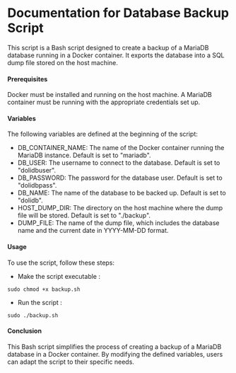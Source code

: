 # Documentation for Database Backup Script
This script is a Bash script designed to create a backup of a MariaDB database running in a Docker container. It exports the database into a SQL dump file stored on the host machine.

#### Prerequisites
Docker must be installed and running on the host machine.
A MariaDB container must be running with the appropriate credentials set up.

#### Variables
The following variables are defined at the beginning of the script:

- DB_CONTAINER_NAME: The name of the Docker container running the MariaDB instance. Default is set to "mariadb".
- DB_USER: The username to connect to the database. Default is set to "dolidbuser".
- DB_PASSWORD: The password for the database user. Default is set to "dolidbpass".
- DB_NAME: The name of the database to be backed up. Default is set to "dolidb".
- HOST_DUMP_DIR: The directory on the host machine where the dump file will be stored. Default is set to "./backup".
- DUMP_FILE: The name of the dump file, which includes the database name and the current date in YYYY-MM-DD format.

#### Usage
To use the script, follow these steps:
* Make the script executable :
```
sudo chmod +x backup.sh
```

* Run the script :
```
sudo ./backup.sh
```

#### Conclusion
This Bash script simplifies the process of creating a backup of a MariaDB database in a Docker container. By modifying the defined variables, users can adapt the script to their specific needs.
